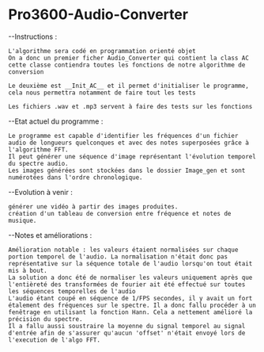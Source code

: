# Pro3600-Audio-Converter

--Instructions :

    L'algorithme sera codé en programmation orienté objet
    On a donc un premier ficher Audio_Converter qui contient la class AC
    cette classe contiendra toutes les fonctions de notre algorithme de conversion

    Le deuxième est __Init_AC__ et il permet d'initialiser le programme, cela nous permettra notamment de faire tout les tests

    Les fichiers .wav et .mp3 servent à faire des tests sur les fonctions

--Etat actuel du programme : 

    Le programme est capable d'identifier les fréquences d'un fichier audio de longueurs quelconques et avec des notes superposées grâce à l'algorithme FFT.
    Il peut générer une séquence d'image représentant l'évolution temporel du spectre audio.
    Les images générées sont stockées dans le dossier Image_gen et sont numérotées dans l'ordre chronologique.

--Evolution à venir :

    générer une vidéo à partir des images produites.
    création d'un tableau de conversion entre fréquence et notes de musique.

--Notes et améliorations :
    
    Amélioration notable : les valeurs étaient normalisées sur chaque portion temporel de l'audio. La normalisation n'était donc pas représentative sur la séquence totale de l'audio lorsqu'on tout était mis à bout.
    La solution a donc été de normaliser les valeurs uniquement après que l'entièreté des transformées de fourier ait été effectué sur toutes les séquences temporelles de l'audio
    L'audio étant coupé en séquence de 1/FPS secondes, il y avait un fort étalement des fréquences sur le spectre. Il a donc fallu procéder à un fenêtrage en utilisant la fonction Hann. Cela a nettement amélioré la précision du spectre.
    Il a fallu aussi soustraire la moyenne du signal temporel au signal d'entrée afin de s'assurer qu'aucun 'offset' n'était envoyé lors de l'execution de l'algo FFT.
